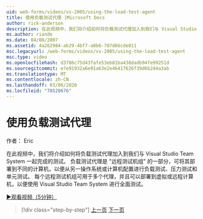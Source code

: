 ```yaml
---
uid: web-forms/videos/vs-2005/using-the-load-test-agent
title: 使用负载测试代理 |Microsoft Docs
author: rick-anderson
description: 在此视频中，我们将介绍如何将负载测试代理加入到我们与 Visual Studio Team System 一起完成的测试。 负载测试代理是 "。
ms.author: riande
ms.date: 04/08/2007
ms.assetid: 4a262984-ab29-4bf7-a8b6-707d66cde011
msc.legacyurl: /web-forms/videos/vs-2005/using-the-load-test-agent
msc.type: video
ms.openlocfilehash: d3786c75d43fafe53eb81ba438dadb94fe99251d
ms.sourcegitcommit: e7e91932a6e91a63e2e46417626f39d6b244a3ab
ms.translationtype: MT
ms.contentlocale: zh-CN
ms.lasthandoff: 03/06/2020
ms.locfileid: "78520676"
---
```

# <a name="using-the-load-test-agent"></a>使用负载测试代理

作者： Eric

在此视频中，我们将介绍如何将负载测试代理加入到我们与 Visual Studio Team System 一起完成的测试。 负载测试代理是 "远程测试机组" 的一部分，可将其部署到不同的计算机，以便从另一操作系统或计算机配置进行负载测试、压力测试和单元测试。 每个远程测试机组可用于多个代理，并且可以部署到虚拟或远程计算机，以便使用 Visual Studio Team System 进行全面测试。

[&#9654;观看视频（5分钟）](https://channel9.msdn.com/Blogs/ASP-NET-Site-Videos/using-the-load-test-agent)

> [!div class="step-by-step"]
> [上一页](the-effects-of-caching.md)
> [下一页](the-effects-of-viewstate.md)
